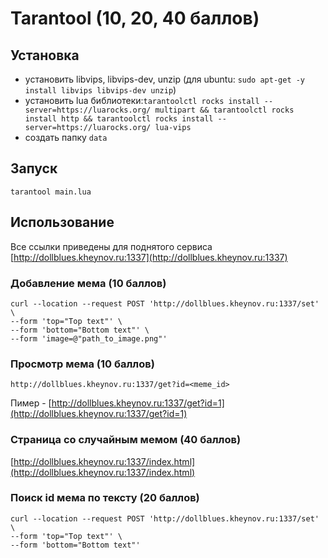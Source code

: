 # Tarantool (10, 20, 40 баллов)

## Установка
- установить libvips, libvips-dev, unzip (для ubuntu: ``sudo apt-get -y install libvips libvips-dev unzip``)
- установить lua библиотеки:```tarantoolctl rocks install --server=https://luarocks.org/ multipart && tarantoolctl rocks install http && tarantoolctl rocks install --server=https://luarocks.org/ lua-vips```
- создать папку ``data``

## Запуск
``tarantool main.lua``

## Использование
Все ссылки приведены для поднятого сервиса [http://dollblues.kheynov.ru:1337](http://dollblues.kheynov.ru:1337)
### Добавление мема (10 баллов)
```
curl --location --request POST 'http://dollblues.kheynov.ru:1337/set' \
--form 'top="Top text"' \
--form 'bottom="Bottom text"' \
--form 'image=@"path_to_image.png"'
```
### Просмотр мема (10 баллов)
``` 
http://dollblues.kheynov.ru:1337/get?id=<meme_id>
```
Пимер - 
[http://dollblues.kheynov.ru:1337/get?id=1](http://dollblues.kheynov.ru:1337/get?id=1)

### Страница со случайным мемом (40 баллов)
[http://dollblues.kheynov.ru:1337/index.html](http://dollblues.kheynov.ru:1337/index.html)

### Поиск id мема по тексту (20 баллов)
```
curl --location --request POST 'http://dollblues.kheynov.ru:1337/set' \
--form 'top="Top text"' \
--form 'bottom="Bottom text"'
```